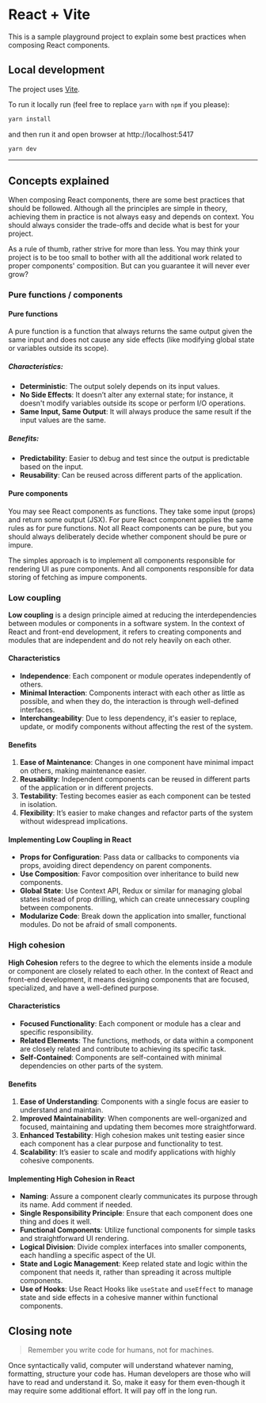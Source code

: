 # React + Vite

This is a sample playground project to explain some best practices when composing React components.

## Local development
The project uses [Vite](https://vitejs.dev).

To run it locally run (feel free to replace `yarn` with `npm` if you please):

```bash
yarn install
```

and then run it and open browser at http://localhost:5417

```bash
yarn dev
```

---

## Concepts explained
When composing React components, there are some best practices that should be followed.
Although all the principles are simple in theory, achieving them in practice is not always easy and depends on context. 
You should always consider the trade-offs and decide what is best for your project. 

As a rule of thumb, rather strive for more than less. You may think your project is to be too small to bother with
all the additional work related to proper components' composition. But can you guarantee it will never ever grow?   


### Pure functions / components
#### Pure functions
A pure function is a function that always returns the same output given the same input and does not cause any side effects (like modifying global state or variables outside its scope).

##### Characteristics:
- **Deterministic**: The output solely depends on its input values.
- **No Side Effects**: It doesn’t alter any external state; for instance, it doesn't modify variables outside its scope or perform I/O operations.
- **Same Input, Same Output**: It will always produce the same result if the input values are the same.

##### Benefits:
- **Predictability**: Easier to debug and test since the output is predictable based on the input.
- **Reusability**: Can be reused across different parts of the application.

#### Pure components
You may see React components as functions. They take some input (props) and return some output (JSX). 
For pure React component applies the same rules as for pure functions. Not all React components can be pure, 
but you should always deliberately decide whether component should be pure or impure. 

The simples approach is to implement all components responsible for rendering UI as pure components. And all components 
responsible for data storing of fetching as impure components.

### Low coupling
**Low coupling** is a design principle aimed at reducing the interdependencies between modules or components in a software system. In the context of React and front-end development, it refers to creating components and modules that are independent and do not rely heavily on each other.

#### Characteristics

- **Independence**: Each component or module operates independently of others.
- **Minimal Interaction**: Components interact with each other as little as possible, and when they do, the interaction is through well-defined interfaces.
- **Interchangeability**: Due to less dependency, it's easier to replace, update, or modify components without affecting the rest of the system.

#### Benefits

1. **Ease of Maintenance**: Changes in one component have minimal impact on others, making maintenance easier.
2. **Reusability**: Independent components can be reused in different parts of the application or in different projects.
3. **Testability**: Testing becomes easier as each component can be tested in isolation.
4. **Flexibility**: It’s easier to make changes and refactor parts of the system without widespread implications.

#### Implementing Low Coupling in React

- **Props for Configuration**: Pass data or callbacks to components via props, avoiding direct dependency on parent components.
- **Use Composition**: Favor composition over inheritance to build new components.
- **Global State**: Use Context API, Redux or similar for managing global states instead of prop drilling, which can create unnecessary coupling between components.
- **Modularize Code**: Break down the application into smaller, functional modules. Do not be afraid of small components.


### High cohesion

**High Cohesion** refers to the degree to which the elements inside a module or component are closely related to each other. In the context of React and front-end development, it means designing components that are focused, specialized, and have a well-defined purpose.

#### Characteristics

- **Focused Functionality**: Each component or module has a clear and specific responsibility.
- **Related Elements**: The functions, methods, or data within a component are closely related and contribute to achieving its specific task.
- **Self-Contained**: Components are self-contained with minimal dependencies on other parts of the system.

#### Benefits

1. **Ease of Understanding**: Components with a single focus are easier to understand and maintain.
2. **Improved Maintainability**: When components are well-organized and focused, maintaining and updating them becomes more straightforward.
3. **Enhanced Testability**: High cohesion makes unit testing easier since each component has a clear purpose and functionality to test.
4. **Scalability**: It’s easier to scale and modify applications with highly cohesive components.

#### Implementing High Cohesion in React

- **Naming**: Assure a component clearly communicates its purpose through its name. Add comment if needed.
- **Single Responsibility Principle**: Ensure that each component does one thing and does it well.
- **Functional Components**: Utilize functional components for simple tasks and straightforward UI rendering.
- **Logical Division**: Divide complex interfaces into smaller components, each handling a specific aspect of the UI.
- **State and Logic Management**: Keep related state and logic within the component that needs it, rather than spreading it across multiple components.
- **Use of Hooks**: Use React Hooks like `useState` and `useEffect` to manage state and side effects in a cohesive manner within functional components.

## Closing note
> Remember you write code for humans, not for machines.

Once syntactically valid, computer will understand whatever naming, formatting, structure your code has. Human developers
are those who will have to read and understand it. So, make it easy for them even-though it may require some additional effort. 
It will pay off in the long run.
